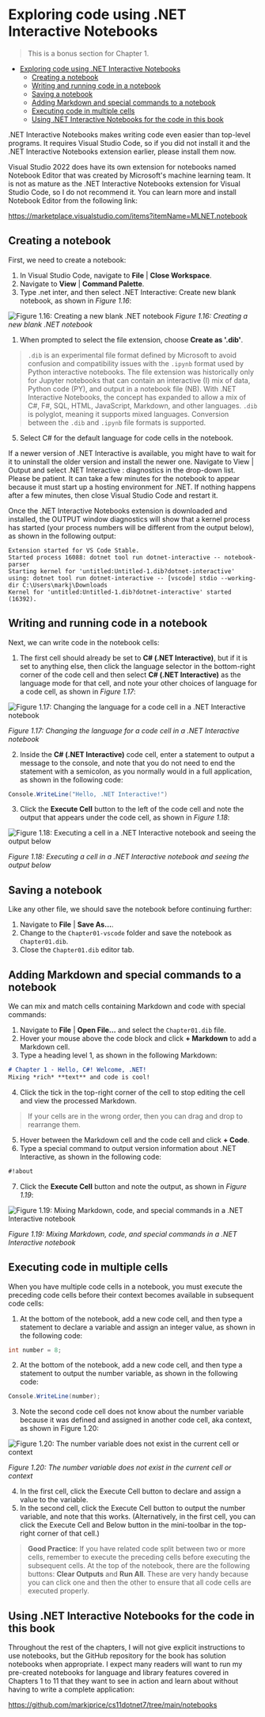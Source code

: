 # Exploring code using .NET Interactive Notebooks

> This is a bonus section for Chapter 1.

- [Exploring code using .NET Interactive Notebooks](#exploring-code-using-net-interactive-notebooks)
  - [Creating a notebook](#creating-a-notebook)
  - [Writing and running code in a notebook](#writing-and-running-code-in-a-notebook)
  - [Saving a notebook](#saving-a-notebook)
  - [Adding Markdown and special commands to a notebook](#adding-markdown-and-special-commands-to-a-notebook)
  - [Executing code in multiple cells](#executing-code-in-multiple-cells)
  - [Using .NET Interactive Notebooks for the code in this book](#using-net-interactive-notebooks-for-the-code-in-this-book)

.NET Interactive Notebooks makes writing code even easier than top-level programs. It requires Visual Studio Code, so if you did not install it and the .NET Interactive Notebooks extension earlier, please install them now.

Visual Studio 2022 does have its own extension for notebooks named Notebook Editor that was created by Microsoft's machine learning team. It is not as mature as the .NET Interactive Notebooks extension for Visual Studio Code, so I do not recommend it. You can learn more and install Notebook Editor from the following link:

https://marketplace.visualstudio.com/items?itemName=MLNET.notebook

## Creating a notebook
First, we need to create a notebook:
1. In Visual Studio Code, navigate to **File** | **Close Workspace**.
2. Navigate to **View** | **Command Palette**.
3. Type .net inter, and then select .NET Interactive: Create new blank notebook, as shown in *Figure 1.16*:
   
![Figure 1.16: Creating a new blank .NET notebook](images/B18856_01_16.png)
*Figure 1.16: Creating a new blank .NET notebook*

1. When prompted to select the file extension, choose **Create as '.dib'**.

> `.dib` is an experimental file format defined by Microsoft to avoid confusion and compatibility issues with the `.ipynb` format used by Python interactive notebooks. The file extension was historically only for Jupyter notebooks that can contain an interactive (I) mix of data, Python code (PY), and output in a notebook file (NB). With .NET Interactive Notebooks, the concept has expanded to allow a mix of C#, F#, SQL, HTML, JavaScript, Markdown, and other languages. `.dib` is polyglot, meaning it supports mixed languages. Conversion between the `.dib` and `.ipynb` file formats is supported.

5. Select C# for the default language for code cells in the notebook.

If a newer version of .NET Interactive is available, you might have to wait for it to uninstall the older version and install the newer one. Navigate to View | Output and select .NET Interactive : diagnostics in the drop-down list. Please be patient. It can take a few minutes for the notebook to appear because it must start up a hosting environment for .NET. If nothing happens after a few minutes, then close Visual Studio Code and restart it.

Once the .NET Interactive Notebooks extension is downloaded and installed, the OUTPUT window diagnostics will show that a kernel process has started (your process numbers will be different from the output below), as shown in the following output:
```
Extension started for VS Code Stable.
Started process 16088: dotnet tool run dotnet-interactive -- notebook-parser
Starting kernel for 'untitled:Untitled-1.dib?dotnet-interactive' using: dotnet tool run dotnet-interactive -- [vscode] stdio --working-dir C:\Users\markj\Downloads
Kernel for 'untitled:Untitled-1.dib?dotnet-interactive' started (16392).
```

## Writing and running code in a notebook

Next, we can write code in the notebook cells:

1. The first cell should already be set to **C# (.NET Interactive)**, but if it is set to anything else, then click the language selector in the bottom-right corner of the code cell and then select **C# (.NET Interactive)** as the language mode for that cell, and note your other choices of language for a code cell, as shown in *Figure 1.17*:

![Figure 1.17: Changing the language for a code cell in a .NET Interactive notebook](images/B18856_01_17.png)
 
*Figure 1.17: Changing the language for a code cell in a .NET Interactive notebook*

2. Inside the **C# (.NET Interactive)** code cell, enter a statement to output a message to the console, and note that you do not need to end the statement with a semicolon, as you normally would in a full application, as shown in the following code:

```cs
Console.WriteLine("Hello, .NET Interactive!")
```

3. Click the **Execute Cell** button to the left of the code cell and note the output that appears under the code cell, as shown in *Figure 1.18*:

![Figure 1.18: Executing a cell in a .NET Interactive notebook and seeing the output below](images/B18856_01_18.png)

*Figure 1.18: Executing a cell in a .NET Interactive notebook and seeing the output below*

## Saving a notebook

Like any other file, we should save the notebook before continuing further:

1. Navigate to **File** | **Save As…**.
2. Change to the `Chapter01-vscode` folder and save the notebook as `Chapter01.dib`.
3. Close the `Chapter01.dib` editor tab.

## Adding Markdown and special commands to a notebook

We can mix and match cells containing Markdown and code with special commands:

1. Navigate to **File** | **Open File…** and select the `Chapter01.dib` file.
2. Hover your mouse above the code block and click **+ Markdown** to add a Markdown cell.
3. Type a heading level 1, as shown in the following Markdown:
```md
# Chapter 1 - Hello, C#! Welcome, .NET!
Mixing *rich* **text** and code is cool!
```
4. Click the tick in the top-right corner of the cell to stop editing the cell and view the processed Markdown.

> If your cells are in the wrong order, then you can drag and drop to rearrange them.

5. Hover between the Markdown cell and the code cell and click **+ Code**.
6. Type a special command to output version information about .NET Interactive, as shown in the following code:
```md
#!about
```
7. Click the **Execute Cell** button and note the output, as shown in *Figure 1.19*:
 
![Figure 1.19: Mixing Markdown, code, and special commands in a .NET Interactive notebook](images/B18856_01_19.png)

*Figure 1.19: Mixing Markdown, code, and special commands in a .NET Interactive notebook*

## Executing code in multiple cells

When you have multiple code cells in a notebook, you must execute the preceding code cells before their context becomes available in subsequent code cells:

1. At the bottom of the notebook, add a new code cell, and then type a statement to declare a variable and assign an integer value, as shown in the following code:
```cs
int number = 8;
```
2. At the bottom of the notebook, add a new code cell, and then type a statement to output the number variable, as shown in the following code:
```cs
Console.WriteLine(number);
```
3. Note the second code cell does not know about the number variable because it was defined and assigned in another code cell, aka context, as shown in Figure 1.20:

![Figure 1.20: The number variable does not exist in the current cell or context](images/B18856_01_20.png)

*Figure 1.20: The number variable does not exist in the current cell or context*

4. In the first cell, click the Execute Cell button to declare and assign a value to the variable.
5. In the second cell, click the Execute Cell button to output the number variable, and note that this works. (Alternatively, in the first cell, you can click the Execute Cell and Below button in the mini-toolbar in the top-right corner of that cell.)

> **Good Practice**: If you have related code split between two or more cells, remember to execute the preceding cells before executing the subsequent cells. At the top of the notebook, there are the following buttons: **Clear Outputs** and **Run All**. These are very handy because you can click one and then the other to ensure that all code cells are executed properly.

## Using .NET Interactive Notebooks for the code in this book

Throughout the rest of the chapters, I will not give explicit instructions to use notebooks, but the GitHub repository for the book has solution notebooks when appropriate. I expect many readers will want to run my pre-created notebooks for language and library features covered in Chapters 1 to 11 that they want to see in action and learn about without having to write a complete application:

https://github.com/markjprice/cs11dotnet7/tree/main/notebooks
